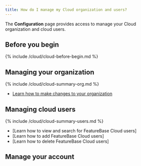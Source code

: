 ```yaml
---
title: How do I manage my Cloud organization and users?
---
```


The **Configuration** page provides access to manage your Cloud organization and cloud users.

## Before you begin

{% include /cloud/cloud-before-begin.md %}

## Managing your organization

{% include /cloud/cloud-summary-org.md %}

* [Learn how to make changes to your organization](/cloud/cloud-configuration/manage-org)

## Managing cloud users

{% include /cloud/cloud-summary-users.md %}

* [Learn how to view and search for FeatureBase Cloud users]
* [Learn how to add FeatureBase Cloud users]
* [Learn how to delete FeatureBase Cloud users]

## Manage your account
